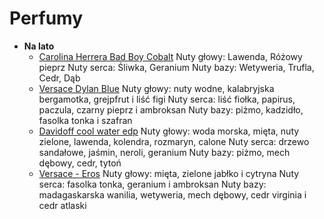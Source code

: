 # **Perfumy**
* **Na lato**
    * [Carolina Herrera Bad Boy Cobalt](https://francuskieperfumy.pl/francuskie-perfumy-nr-259.html)
        Nuty głowy: Lawenda, Różowy pieprz
        Nuty serca:  Śliwka, Geranium
        Nuty bazy: Wetyweria, Trufla, Cedr, Dąb
    * [Versace Dylan Blue](https://francuskieperfumy.pl/francuskie-perfumy-nr-315.html)
        Nuty głowy: nuty wodne, kalabryjska bergamotka, grejpfrut i liść figi
        Nuty serca: liść fiołka, papirus, paczula, czarny pieprz i ambroksan
        Nuty bazy: piżmo, kadzidło, fasolka tonka i szafran
    * [Davidoff cool water edp](https://francuskieperfumy.pl/aj-deluxe-201.html)
        Nuty głowy: woda morska, mięta, nuty zielone, lawenda, kolendra, rozmaryn, calone
        Nuty serca: drzewo sandałowe, jaśmin, neroli, geranium
        Nuty bazy: piżmo, mech dębowy, cedr, tytoń
    * [Versace - Eros](https://francuskieperfumy.pl/aj-deluxe-207.html)
        Nuty głowy: mięta, zielone jabłko i cytryna
        Nuty serca: fasolka tonka, geranium i ambroksan
        Nuty  bazy: madagaskarska wanilia, wetyweria, mech dębowy, cedr virginia i cedr atlaski

